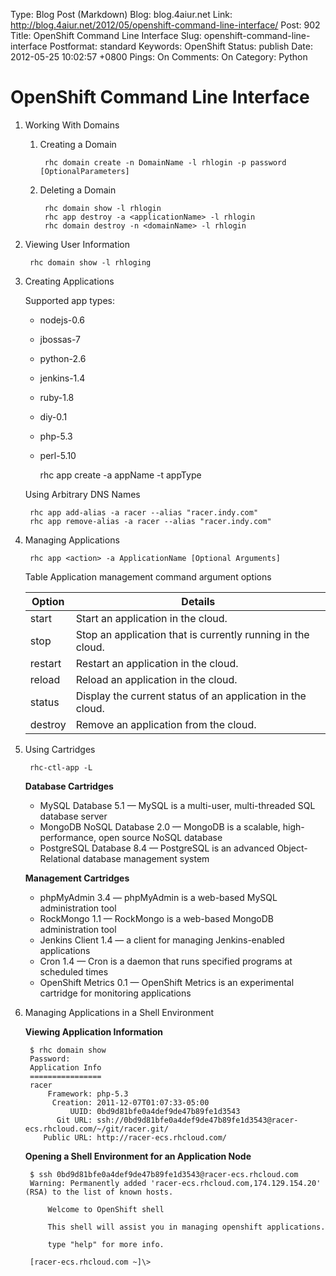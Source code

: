 Type: Blog Post (Markdown)
Blog: blog.4aiur.net
Link: http://blog.4aiur.net/2012/05/openshift-command-line-interface/
Post: 902
Title: OpenShift Command Line Interface
Slug: openshift-command-line-interface
Postformat: standard
Keywords: OpenShift
Status: publish
Date: 2012-05-25 10:02:57 +0800
Pings: On
Comments: On
Category: Python

OpenShift Command Line Interface
=======

1. Working With Domains

    1. Creating a Domain
    
            rhc domain create -n DomainName -l rhlogin -p password [OptionalParameters]
    
    2. Deleting a Domain
    
            rhc domain show -l rhlogin
            rhc app destroy -a <applicationName> -l rhlogin
            rhc domain destroy -n <domainName> -l rhlogin

2. Viewing User Information

        rhc domain show -l rhloging

3. Creating Applications

    Supported app types:
    * nodejs-0.6
    * jbossas-7
    * python-2.6
    * jenkins-1.4
    * ruby-1.8
    * diy-0.1
    * php-5.3
    * perl-5.10

        rhc app create -a appName -t appType

    Using Arbitrary DNS Names

        rhc app add-alias -a racer --alias "racer.indy.com"
        rhc app remove-alias -a racer --alias "racer.indy.com"

4. Managing Applications

        rhc app <action> -a ApplicationName [Optional Arguments]

    Table Application management command argument options
    
    Option        | Details
    ------------ | -------------
    start         | Start an application in the cloud.
    stop          | Stop an application that is currently running in the cloud.
    restart   | Restart an application in the cloud.
    reload        | Reload an application in the cloud.
    status        | Display the current status of an application in the cloud.
    destroy   | Remove an application from the cloud.

5. Using Cartridges

        rhc-ctl-app -L

    **Database Cartridges**

    * MySQL Database 5.1 — MySQL is a multi-user, multi-threaded SQL database server
    * MongoDB NoSQL Database 2.0 — MongoDB is a scalable, high-performance, open source NoSQL database
    * PostgreSQL Database 8.4 — PostgreSQL is an advanced Object-Relational database management system

    **Management Cartridges**

    * phpMyAdmin 3.4 — phpMyAdmin is a web-based MySQL administration tool
    * RockMongo 1.1 — RockMongo is a web-based MongoDB administration tool
    * Jenkins Client 1.4 — a client for managing Jenkins-enabled applications
    * Cron 1.4 — Cron is a daemon that runs specified programs at scheduled times
    * OpenShift Metrics 0.1 — OpenShift Metrics is an experimental cartridge for monitoring applications

6. Managing Applications in a Shell Environment

    **Viewing Application Information**

        $ rhc domain show
        Password:
        Application Info
        ================
        racer
            Framework: php-5.3
             Creation: 2011-12-07T01:07:33-05:00
                 UUID: 0bd9d81bfe0a4def9de47b89fe1d3543
              Git URL: ssh://0bd9d81bfe0a4def9de47b89fe1d3543@racer-ecs.rhcloud.com/~/git/racer.git/
           Public URL: http://racer-ecs.rhcloud.com/
        
    **Opening a Shell Environment for an Application Node**

        $ ssh 0bd9d81bfe0a4def9de47b89fe1d3543@racer-ecs.rhcloud.com
        Warning: Permanently added 'racer-ecs.rhcloud.com,174.129.154.20' (RSA) to the list of known hosts.
        
            Welcome to OpenShift shell
        
            This shell will assist you in managing openshift applications.
        
            type "help" for more info.
        
        [racer-ecs.rhcloud.com ~]\>
